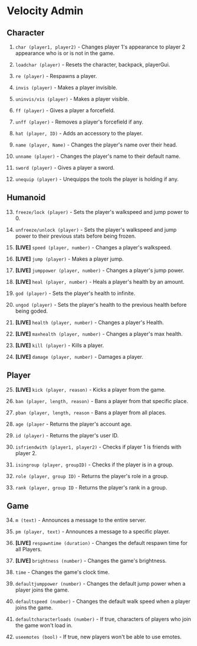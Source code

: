 # Velocity Admin

## Character

1. `char (player1, player2)` - Changes player 1's appearance to player 2 appearance who is or is not in the game.

2. `loadchar (player)` - Resets the character, backpack, playerGui.

3. `re (player)` - Respawns a player.

4. `invis (player)` - Makes a player invisible.

5. `uninvis/vis (player)` - Makes a player visible.

6. `ff (player)` - Gives a player a forcefield.

7. `unff (player)` - Removes a player's forcefield if any.

8. `hat (player, ID)` - Adds an accessory to the player.

9.  `name (player, Name)` - Changes the player's name over their head.

10. `unname (player)` - Changes the player's name to their default name.

11. `sword (player)` - Gives a player a sword.

12. `unequip (player)` - Unequipps the tools the player is holding if any.

## Humanoid

13. `freeze/lock (player)` - Sets the player's walkspeed and jump power to 0.

14. `unfreeze/unlock (player)` - Sets the player's walkspeed and jump power to their previous stats before being frozen.

15. **[LIVE]** `speed (player, number)` - Changes a player's walkspeed.

16. **[LIVE]** `jump (player)` - Makes a player jump.

17. **[LIVE]** `jumppower (player, number)` - Changes a player's jump power.

18. **[LIVE]** `heal (player, number)` - Heals a player's health by an amount.

19. `god (player)` - Sets the player's health to infinite.

20. `ungod (player)` - Sets the player's health to the previous health before being goded.

21. **[LIVE]** `health (player, number)` - Changes a player's Health.

22. **[LIVE]** `maxhealth (player, number)` - Changes a player's max health.

23. **[LIVE]** `kill (player)` - Kills a player.

24. **[LIVE]** `damage (player, number)` - Damages a player.

## Player

25. **[LIVE]** `kick (player, reason)` - Kicks a player from the game.

26. `ban (player, length, reason)` - Bans a player from that specific place.

27. `pban (player, length, reason` - Bans a player from all places.

28. `age (player` - Returns the player's account age.

29. `id (player)` - Returns the player's user ID.

30. `isfriendwith (player1, player2)` - Checks if player 1 is friends with player 2.

31. `isingroup (player, groupID)` - Checks if the player is in a group.

32. `role (player, group ID)` - Returns the player's role in a group.

33. `rank (player, group ID` - Returns the player's rank in a group.

## Game

34. `m (text)` - Announces a message to the entire server.

35. `pm (player, text)` - Announces a message to a specific player.

36. **[LIVE]** `respawntime (duration)` - Changes the default respawn time for all Players.

37. **[LIVE]** `brightness (number)` - Changes the game's brightness.

38. `time` - Changes the game's clock time.

39. `defaultjumppower (number)` - Changes the default jump power when a player joins the game.

40. `defaultspeed (number)` - Changes the default walk speed when a player joins the game.

41. `defaultcharacterloads (number)` - If true, characters of players who join the game won't load in.

42. `useemotes (bool)` - If true, new players won't be able to use emotes.